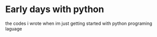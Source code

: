 # Early days with python 
 the codes i wrote when im just getting started with python programing laguage
